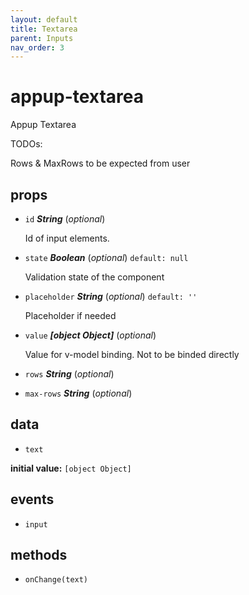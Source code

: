 ```yaml
---
layout: default
title: Textarea
parent: Inputs
nav_order: 3
---
```



# appup-textarea 

Appup Textarea

TODOs:

Rows & MaxRows to be expected from user 

## props 

- `id` ***String*** (*optional*) 

  Id of input elements. 

- `state` ***Boolean*** (*optional*) `default: null` 

  Validation state of the component 

- `placeholder` ***String*** (*optional*) `default: ''` 

  Placeholder if needed 

- `value` ***[object Object]*** (*optional*) 

  Value for v-model binding. Not to be binded directly 

- `rows` ***String*** (*optional*) 

- `max-rows` ***String*** (*optional*) 

## data 

- `text` 

**initial value:** `[object Object]` 

## events 

- `input` 

## methods 

- `onChange(text)` 


